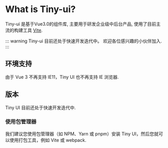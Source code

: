 # What is Tiny-ui?

Tiny-ui 是基于Vue3.0的组件库, 主要用于研发企业级中后台产品, 使用了目前主流的构建工具 [Vite](https://vitejs.dev/).

::: warning
Tiny-ui 目前还处于快速开发迭代中。 欢迎各位感兴趣的小伙伴加入.
:::

## 环境支持

由于 Vue 3 不再支持 IE11，Tiny UI 也不再支持 IE 浏览器.

## 版本

Tiny UI 目前还处于快速开发迭代中.


### 使用包管理器

我们建议您使用包管理器（如 NPM、Yarn 或 pnpm）安装 Tiny UI，然后您就可以使用打包工具，例如 Vite 或 webpack.
